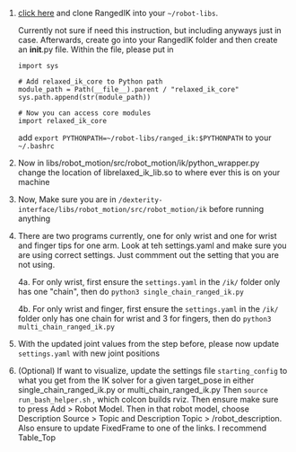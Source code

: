 1. [click here](https://github.com/uwgraphics/relaxed_ik_ros1/tree/ranged-ik#) and clone RangedIK into your `~/robot-libs`. 


    Currently not sure if need this instruction, but including anyways just in case. Afterwards, create go into your RangedIK folder and then create an __init__.py file. Within the file, please put in
   
    ```from pathlib import Path
    import sys

    # Add relaxed_ik_core to Python path
    module_path = Path(__file__).parent / "relaxed_ik_core"
    sys.path.append(str(module_path))

    # Now you can access core modules
    import relaxed_ik_core
    ```
    add `export PYTHONPATH=~/robot-libs/ranged_ik:$PYTHONPATH` to your `~/.bashrc`

2. Now in libs/robot_motion/src/robot_motion/ik/python_wrapper.py change the location of librelaxed_ik_lib.so to where ever this is on your machine


3. Now, Make sure you are in `/dexterity-interface/libs/robot_motion/src/robot_motion/ik`
before running anything

4. There are two programs currently, one for only wrist and one for wrist and finger tips for one arm. Look at teh settings.yaml and make sure you are using correct settings. Just commment out the setting that you are not using.

    4a. For only wrist, first ensure the `settings.yaml` in the `/ik/` folder only has one "chain", then do `python3 single_chain_ranged_ik.py`

    4b. For only wrist and finger, first ensure the `settings.yaml` in the `/ik/` folder only has one chain for wrist and 3 for fingers, then do `python3 multi_chain_ranged_ik.py`

5. With the updated joint values from the step before, please now update `settings.yaml` with new joint positions

6. (Optional) If want to visualize, update the settings file `starting_config` to what you get from the IK solver for a given target_pose in either single_chain_ranged_ik.py or multi_chain_ranged_ik.py
 Then `source run_bash_helper.sh` , which colcon builds rviz. Then ensure make sure to press Add > Robot Model. Then in that robot model, choose Description Source > Topic and Description Topic > /robot_description. Also ensure to update FixedFrame to one of the links. I recommend Table_Top